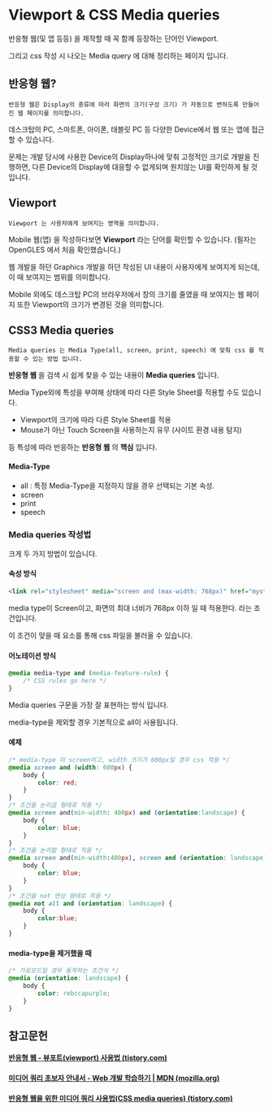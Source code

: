 # Viewport & CSS Media queries

반응형 웹(및 앱 등등) 을 제작할 때 꼭 함께 등장하는 단어인 Viewport.

그리고 css 작성 시 나오는 Media query 에 대해 정리하는 페이지 입니다.



## 반응형 웹?

```
반응형 웹은 Display의 종류에 따라 화면의 크기(구성 크기) 가 자동으로 변하도록 만들어진 웹 페이지를 의미합니다.
```

데스크탑의 PC, 스마트폰, 아이폰, 태블릿 PC 등 다양한 Device에서 웹 또는 앱에 접근할 수 있습니다.

문제는 개발 당시에 사용한 Device의 Display하나에 맞춰 고정적인 크기로 개발을 진행하면, 다른 Device의 Display에 대응할 수 없게되며 원치않는 UI를 확인하게 될 것 입니다.



## Viewport

```
Viewport 는 사용자에게 보여지는 영역을 의미합니다.
```

Mobile 웹(앱) 을 작성하다보면 **Viewport** 라는 단어를 확인할 수 있습니다. (필자는 OpenGLES 에서 처음 확인했습니다.)

웹 개발을 하던 Graphics 개발을 하던 작성된 UI 내용이 사용자에게 보여지게 되는데, 이 때 보여지는 범위를 의미합니다.

Mobile 외에도 데스크탑 PC의 브라우저에서 창의 크기를 줄였을 때 보여지는 웹 페이지 또한 Viewport의 크기가 변경된 것을 의미합니다.

  

## CSS3 Media queries

```
Media queries 는 Media Type(all, screen, print, speech) 에 맞춰 css 를 적용할 수 있는 방법 입니다.
```

**반응형 웹** 을 검색 시 쉽게 찾을 수 있는 내용이 **Media queries** 입니다.

Media Type외에 특성을 부여해 상태에 따라 다른 Style Sheet를 적용할 수도 있습니다.

- Viewport의 크기에 따라 다른 Style Sheet를 적용
- Mouse가 아닌 Touch Screen을 사용하는지 유무 (사이트 환경 내용 탐지)

등 특성에 따라 반응하는 **반응형 웹** 의 **핵심** 입니다.



#### Media-Type

- all : 특정 Media-Type을 지정하지 않을 경우 선택되는 기본 속성.
- screen
- print
- speech

### Media queries 작성법

크게 두 가지 방법이 있습니다.



#### 속성 방식

```html
<link rel="stylesheet" media="screen and (max-width: 768px)" href="mystyle.css"/>
```

media type이 Screen이고, 화면의 최대 너비가 768px 이하 일 때 적용한다. 라는 조건입니다.

이 조건이 맞을 때 <link> 요소를 통해 css 파일을 불러올 수 있습니다.

 

#### 어노테이션 방식

```css
@media media-type and (media-feature-rule) {
	/* CSS rules go here */
}
```

Media queries 구문을 가장 잘 표현하는 방식 입니다.

media-type을 제외할 경우 기본적으로 all이 사용됩니다.



#### 예제

```css
/* media-type 이 screen이고, width 크기가 600px일 경우 css 적용 */
@media screen and (width: 600px) {
    body {
        color: red;
    }
}
/* 조건을 논리곱 형태로 적용 */
@media screen and(min-width: 400px) and (orientation:landscape) {
    body {
        color: blue;
    }
}
/* 조건을 논리합 형태로 적용 */
@media screen and(min-width:400px), screen and (orientation: landscape) {
    body {
        color: blue;
    }
}
/* 조건을 not 연상 형태로 적용 */
@media not all and (orientation: landscape) {
    body {
        color:blue;
    }
}
```

#### media-type을 제거했을 때

```css
/* 가로모드일 경우 동작하는 조건식 */
@media (orientation: landscape) {
	body {
		color: rebccapurple;
	}
}
```







## 참고문헌

#### [반응형 웹 - 뷰포트(viewport) 사용법 (tistory.com)](https://offbyone.tistory.com/110)

#### [미디어 쿼리 초보자 안내서 - Web 개발 학습하기 | MDN (mozilla.org)](https://developer.mozilla.org/ko/docs/Learn/CSS/CSS_layout/미디어_쿼리_초보자_안내서)

#### [반응형 웹을 위한 미디어 쿼리 사용법(CSS media queries) (tistory.com)](https://offbyone.tistory.com/121)